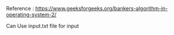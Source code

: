 Reference : https://www.geeksforgeeks.org/bankers-algorithm-in-operating-system-2/

Can Use input.txt file for input